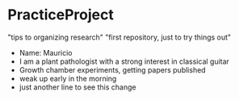 # PracticeProject
"tips to organizing research"
"first repository, just to try things out"
- Name: Mauricio
- I am a plant pathologist with a strong interest in classical guitar
- Growth chamber experiments, getting papers published
- weak up early in the morning
- just another line to see this change
